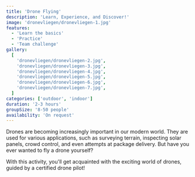 ```yaml
---
title: 'Drone Flying'
description: 'Learn, Experience, and Discover!'
image: 'dronevliegen/dronevliegen-1.jpg'
features:
  - 'Learn the basics'
  - 'Practice'
  - 'Team challenge'
gallery:
  [
    'dronevliegen/dronevliegen-2.jpg',
    'dronevliegen/dronevliegen-3.jpg',
    'dronevliegen/dronevliegen-4.jpg',
    'dronevliegen/dronevliegen-5.jpg',
    'dronevliegen/dronevliegen-6.jpg',
    'dronevliegen/dronevliegen-7.jpg',
  ]
categories: ['outdoor', 'indoor']
duration: '2-3 hours'
groupSize: '8-50 people'
availability: 'On request'
---
```


Drones are becoming increasingly important in our modern world. They are used for various applications, such as surveying terrain, inspecting solar panels, crowd control, and even attempts at package delivery. But have you ever wanted to fly a drone yourself?

With this activity, you'll get acquainted with the exciting world of drones, guided by a certified drone pilot!
